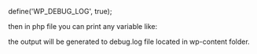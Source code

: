 define('WP_DEBUG_LOG', true); 

then in php file you can print any variable like: <?php _log($var); ?>

the output will be generated to debug.log file located in wp-content folder. 
